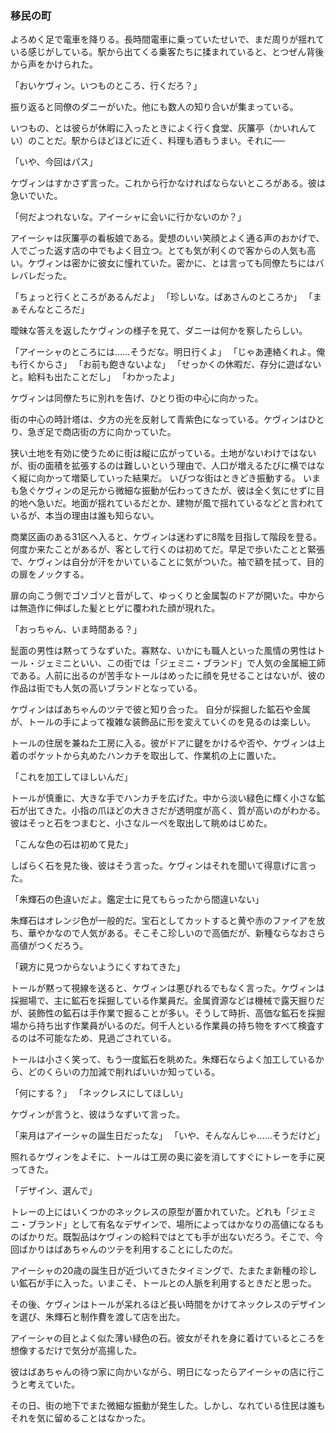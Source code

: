 ### 移民の町


よろめく足で電車を降りる。長時間電車に乗っていたせいで、まだ周りが揺れている感じがしている。駅から出てくる乗客たちに揉まれていると、とつぜん背後から声をかけられた。

「おいケヴィン。いつものところ、行くだろ？」

振り返ると同僚のダニーがいた。他にも数人の知り合いが集まっている。

いつもの、とは彼らが休暇に入ったときによく行く食堂、灰簾亭（かいれんてい）のことだ。駅からほどほどに近く、料理も酒もうまい。それに──

「いや、今回はパス」

ケヴィンはすかさず言った。これから行かなければならないところがある。彼は急いでいた。

「何だよつれないな。アイーシャに会いに行かないのか？」

アイーシャは灰簾亭の看板娘である。愛想のいい笑顔とよく通る声のおかげで、人でごった返す店の中でもよく目立つ。とても気が利くので客からの人気も高い。ケヴィンは密かに彼女に憧れていた。密かに、とは言っても同僚たちにはバレバレだった。

「ちょっと行くところがあるんだよ」
「珍しいな。ばあさんのところか」
「まぁそんなところだ」

曖昧な答えを返したケヴィンの様子を見て、ダニーは何かを察したらしい。

「アイーシャのところには……そうだな。明日行くよ」
「じゃあ連絡くれよ。俺も行くからさ」
「お前も飽きないよな」
「せっかくの休暇だ、存分に遊ばないと。給料も出たことだし」
「わかったよ」

ケヴィンは同僚たちに別れを告げ、ひとり街の中心に向かった。


街の中心の時計塔は、夕方の光を反射して青紫色になっている。ケヴィンはひとり、急ぎ足で商店街の方に向かっていた。

狭い土地を有効に使うために街は縦に広がっている。土地がないわけではないが、街の面積を拡張するのは難しいという理由で、人口が増えるたびに横ではなく縦に向かって増築していった結果だ。
いびつな街はときどき振動する。
いまも急ぐケヴィンの足元から微細な振動が伝わってきたが、彼は全く気にせずに目的地へ急いだ。地面が揺れているだとか、建物が風で揺れているなどと言われているが、本当の理由は誰も知らない。

商業区画のある31区へ入ると、ケヴィンは迷わずに8階を目指して階段を登る。何度か来たことがあるが、客として行くのは初めてだ。早足で歩いたことと緊張で、ケヴィンは自分が汗をかいていることに気がついた。袖で額を拭って、目的の扉をノックする。

扉の向こう側でゴソゴソと音がして、ゆっくりと金属製のドアが開いた。中からは無造作に伸ばした髪とヒゲに覆われた顔が現れた。

「おっちゃん、いま時間ある？」

髭面の男性は黙ってうなずいた。寡黙な、いかにも職人といった風情の男性はトール・ジェミニといい、この街では「ジェミニ・ブランド」で人気の金属細工師である。人前に出るのが苦手なトールはめったに顔を見せることはないが、彼の作品は街でも人気の高いブランドとなっている。

ケヴィンはばあちゃんのツテで彼と知り合った。
自分が採掘した鉱石や金属が、トールの手によって複雑な装飾品に形を変えていくのを見るのは楽しい。

トールの住居を兼ねた工房に入る。彼がドアに鍵をかけるや否や、ケヴィンは上着のポケットから丸めたハンカチを取出して、作業机の上に置いた。

「これを加工してほしいんだ」

トールが慎重に、大きな手でハンカチを広げた。中から淡い緑色に輝く小さな鉱石が出てきた。小指の爪ほどの大きさだが透明度が高く、質が高いのがわかる。彼はそっと石をつまむと、小さなルーペを取出して眺めはじめた。


「こんな色の石は初めて見た」

しばらく石を見た後、彼はそう言った。ケヴィンはそれを聞いて得意げに言った。

「朱輝石の色違いだよ。鑑定士に見てもらったから間違いない」

朱輝石はオレンジ色が一般的だ。宝石としてカットすると黄や赤のファイアを放ち、華やかなので人気がある。そこそこ珍しいので高価だが、新種ならなおさら高値がつくだろう。

「親方に見つからないようにくすねてきた」

トールが黙って視線を送ると、ケヴィンは悪びれるでもなく言った。ケヴィンは採掘場で、主に鉱石を採掘している作業員だ。金属資源などは機械で露天掘りだが、装飾性の鉱石は手作業で掘ることが多い。そうして時折、高価な鉱石を採掘場から持ち出す作業員がいるのだ。何千人といる作業員の持ち物をすべて検査するのは不可能なため、見過ごされている。

トールは小さく笑って、もう一度鉱石を眺めた。朱輝石ならよく加工しているから、どのくらいの力加減で削ればいいか知っている。

「何にする？」
「ネックレスにしてほしい」

ケヴィンが言うと、彼はうなずいて言った。

「来月はアイーシャの誕生日だったな」
「いや、そんなんじゃ……そうだけど」

照れるケヴィンをよそに、トールは工房の奥に姿を消してすぐにトレーを手に戻ってきた。

「デザイン、選んで」

トレーの上にはいくつかのネックレスの原型が置かれていた。どれも「ジェミニ・ブランド」として有名なデザインで、場所によってはかなりの高値になるものばかりだ。既製品はケヴィンの給料ではとても手が出ないだろう。そこで、今回ばかりはばあちゃんのツテを利用することにしたのだ。

アイーシャの20歳の誕生日が近づいてきたタイミングで、たまたま新種の珍しい鉱石が手に入った。いまこそ、トールとの人脈を利用するときだと思った。

その後、ケヴィンはトールが呆れるほど長い時間をかけてネックレスのデザインを選び、朱輝石と制作費を渡して店を出た。

アイーシャの目とよく似た薄い緑色の石。彼女がそれを身に着けているところを想像するだけで気分が高揚した。

彼はばあちゃんの待つ家に向かいながら、明日になったらアイーシャの店に行こうと考えていた。


その日、街の地下でまた微細な振動が発生した。しかし、なれている住民は誰もそれを気に留めることはなかった。
